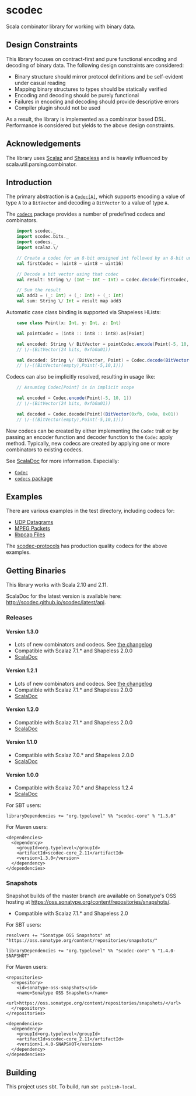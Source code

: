 scodec
======

Scala combinator library for working with binary data.

Design Constraints
------------------

This library focuses on contract-first and pure functional encoding and decoding of binary data.
The following design constraints are considered:
 - Binary structure should mirror protocol definitions and be self-evident under casual reading
 - Mapping binary structures to types should be statically verified
 - Encoding and decoding should be purely functional
 - Failures in encoding and decoding should provide descriptive errors
 - Compiler plugin should not be used

As a result, the library is implemented as a combinator based DSL.
Performance is considered but yields to the above design constraints.

Acknowledgements
----------------
The library uses [Scalaz](https://github.com/scalaz/scalaz) and [Shapeless](https://github.com/milessabin/shapeless)
and is heavily influenced by scala.util.parsing.combinator.


Introduction
------------

The primary abstraction is a [`Codec[A]`](src/main/scala/scodec/Codec.scala), which supports encoding a value of type `A` to a
`BitVector` and decoding a `BitVector` to a value of type `A`.

The [`codecs`](src/main/scala/scodec/codecs/package.scala) package provides a number of predefined codecs and combinators.

```scala
    import scodec._
    import scodec.bits._
    import codecs._
    import scalaz.\/

    // Create a codec for an 8-bit unsigned int followed by an 8-bit unsigned int followed by a 16-bit unsigned int
    val firstCodec = (uint8 ~ uint8 ~ uint16)

    // Decode a bit vector using that codec
    val result: String \/ (Int ~ Int ~ Int) = Codec.decode(firstCodec, BitVector(0x10, 0x2a, 0x03, 0xff))

    // Sum the result
    val add3 = (_: Int) + (_: Int) + (_: Int)
    val sum: String \/ Int = result map add3
```

Automatic case class binding is supported via Shapeless HLists:

```scala
    case class Point(x: Int, y: Int, z: Int)

    val pointCodec = (int8 :: int8 :: int8).as[Point]

    val encoded: String \/ BitVector = pointCodec.encode(Point(-5, 10, 1))
    // \/-(BitVector(24 bits, 0xfb0a01))

    val decoded: String \/ (BitVector, Point) = Codec.decode(BitVector(0xfb, 0x0a, 0x01))(pointCodec)
    // \/-((BitVector(empty),Point(-5,10,1)))
```

Codecs can also be implicitly resolved, resulting in usage like:

```scala
    // Assuming Codec[Point] is in implicit scope

    val encoded = Codec.encode(Point(-5, 10, 1))
    // \/-(BitVector(24 bits, 0xfb0a01))

    val decoded = Codec.decode[Point](BitVector(0xfb, 0x0a, 0x01))
    // \/-((BitVector(empty),Point(-5,10,1)))
```

New codecs can be created by either implementing the `Codec` trait or by passing an encoder function and decoder function to the `Codec` apply method. Typically, new codecs are created by applying one or more combinators to existing codecs.

See [ScalaDoc](http://scodec.github.io/scodec/latest/api/) for more information. Especially:
 - [`Codec`](http://scodec.github.io/scodec/latest/api/scodec/Codec.html)
 - [`codecs` package](http://scodec.github.io/scodec/latest/api/index.html#scodec.codecs.package)

Examples
--------

There are various examples in the test directory, including codecs for:

 - [UDP Datagrams](src/test/scala/scodec/examples/UdpDatagramExample.scala)
 - [MPEG Packets](src/test/scala/scodec/examples/MpegPacketExample.scala)
 - [libpcap Files](src/test/scala/scodec/examples/PcapExample.scala)

The [scodec-protocols](https://github.com/scodec/scodec-protocols) has production
quality codecs for the above examples.

Getting Binaries
----------------

This library works with Scala 2.10 and 2.11.

ScalaDoc for the latest version is available here: http://scodec.github.io/scodec/latest/api.

### Releases

#### Version 1.3.0

 - Lots of new combinators and codecs. See [the changelog](CHANGELOG.md)
 - Compatible with Scalaz 7.1.* and Shapeless 2.0.0
 - [ScalaDoc](http://docs.typelevel.org/api/scodec/core/stable/1.3.0)

#### Version 1.2.1

 - Lots of new combinators and codecs. See [the changelog](CHANGELOG.md)
 - Compatible with Scalaz 7.1.* and Shapeless 2.0.0
 - [ScalaDoc](http://docs.typelevel.org/api/scodec/core/stable/1.2.1)

#### Version 1.2.0

 - Compatible with Scalaz 7.1.* and Shapeless 2.0.0
 - [ScalaDoc](http://docs.typelevel.org/api/scodec/core/stable/1.2.0)

#### Version 1.1.0

 - Compatible with Scalaz 7.0.* and Shapeless 2.0.0
 - [ScalaDoc](http://docs.typelevel.org/api/scodec/core/stable/1.1.0)

#### Version 1.0.0

 - Compatible with Scalaz 7.0.* and Shapeless 1.2.4
 - [ScalaDoc](http://docs.typelevel.org/api/scodec/core/stable/1.0.0)

For SBT users:

    libraryDependencies += "org.typelevel" %% "scodec-core" % "1.3.0"


For Maven users:

    <dependencies>
      <dependency>
        <groupId>org.typelevel</groupId>
        <artifactId>scodec-core_2.11</artifactId>
        <version>1.3.0</version>
      </dependency>
    </dependencies>


### Snapshots

Snapshot builds of the master branch are available on Sonatype's OSS hosting at https://oss.sonatype.org/content/repositories/snapshots/.

 - Compatible with Scalaz 7.1.* and Shapeless 2.0

For SBT users:

    resolvers += "Sonatype OSS Snapshots" at "https://oss.sonatype.org/content/repositories/snapshots/"

    libraryDependencies += "org.typelevel" %% "scodec-core" % "1.4.0-SNAPSHOT"


For Maven users:

    <repositories>
      <repository>
        <id>sonatype-oss-snapshots</id>
        <name>Sonatype OSS Snapshots</name>
        <url>https://oss.sonatype.org/content/repositories/snapshots/</url>
      </repository>
    </repositories>

    <dependencies>
      <dependency>
        <groupId>org.typelevel</groupId>
        <artifactId>scodec-core_2.11</artifactId>
        <version>1.4.0-SNAPSHOT</version>
      </dependency>
    </dependencies>

Building
--------

This project uses sbt. To build, run `sbt publish-local`.
